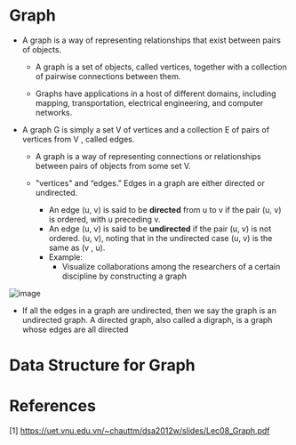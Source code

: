 
# Graph

* A graph is a way of representing relationships that exist between pairs of objects.
    - A graph is a set of objects, called vertices, together with a collection of pairwise connections between them. 
    
    - Graphs have applications in a host of different domains, including mapping, transportation, electrical engineering, and computer networks.

* A graph G is simply a set V of vertices and a collection E of pairs of vertices from V , called edges.

    * A graph is a way of representing connections or relationships between pairs of objects from some set V.
    
    * "vertices" and “edges.” Edges in a graph are either directed or undirected. 
        * An edge (u, v) is said to be **directed** from u to v if the pair (u, v) is ordered, with u preceding v. 
        * An edge (u, v) is said to be **undirected** if the pair (u, v) is not ordered. (u, v), noting that in the undirected case (u, v) is the same as (v , u). 
        * Example:
            * Visualize collaborations among the researchers of a certain discipline by constructing a graph 

![image](https://user-images.githubusercontent.com/37680071/133873562-69af7b07-3981-47d1-9838-1d996b9d6f65.png)


 * If all the edges in a graph are undirected, then we say the graph is an undirected graph. A directed graph, also called a digraph, is a graph whose edges are all directed

# Data Structure for Graph


# References

[1]  https://uet.vnu.edu.vn/~chauttm/dsa2012w/slides/Lec08_Graph.pdf
